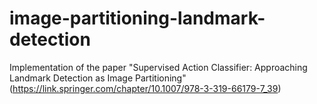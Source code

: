 # image-partitioning-landmark-detection
Implementation of the paper "Supervised Action Classifier: Approaching Landmark Detection as Image Partitioning" (https://link.springer.com/chapter/10.1007/978-3-319-66179-7_39)
